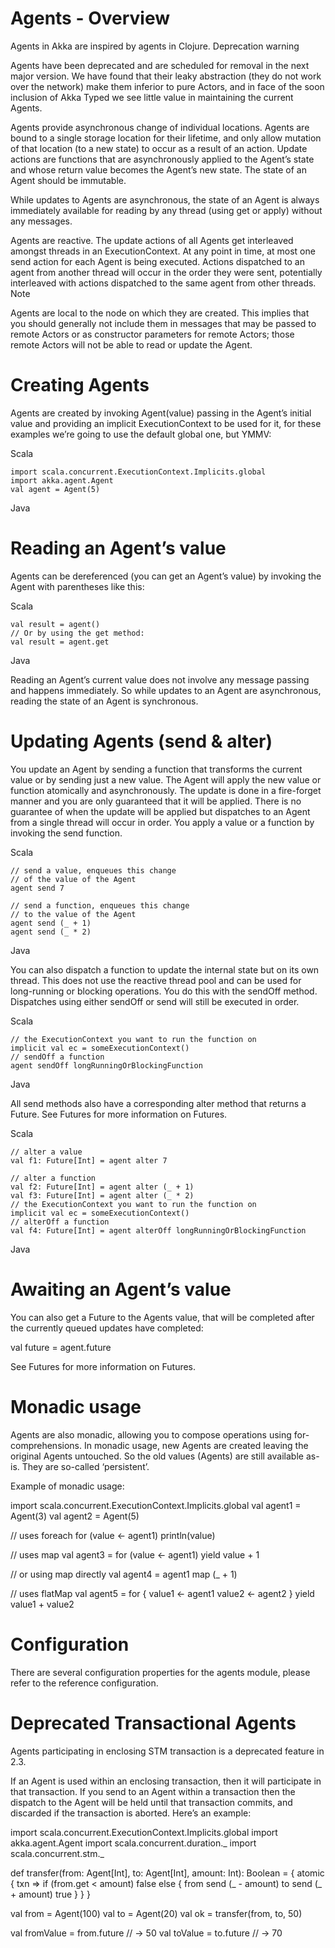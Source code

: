 # Agents - Overview

Agents in Akka are inspired by agents in Clojure.
Deprecation warning

Agents have been deprecated and are scheduled for removal in the next major version. We have found that their leaky abstraction (they do not work over the network) make them inferior to pure Actors, and in face of the soon inclusion of Akka Typed we see little value in maintaining the current Agents.

Agents provide asynchronous change of individual locations. Agents are bound to a single storage location for their lifetime, and only allow mutation of that location (to a new state) to occur as a result of an action. Update actions are functions that are asynchronously applied to the Agent’s state and whose return value becomes the Agent’s new state. The state of an Agent should be immutable.

While updates to Agents are asynchronous, the state of an Agent is always immediately available for reading by any thread (using get or apply) without any messages.

Agents are reactive. The update actions of all Agents get interleaved amongst threads in an ExecutionContext. At any point in time, at most one send action for each Agent is being executed. Actions dispatched to an agent from another thread will occur in the order they were sent, potentially interleaved with actions dispatched to the same agent from other threads.
Note

Agents are local to the node on which they are created. This implies that you should generally not include them in messages that may be passed to remote Actors or as constructor parameters for remote Actors; those remote Actors will not be able to read or update the Agent.

# Creating Agents

Agents are created by invoking Agent(value) passing in the Agent’s initial value and providing an implicit ExecutionContext to be used for it, for these examples we’re going to use the default global one, but YMMV:

Scala

    import scala.concurrent.ExecutionContext.Implicits.global
    import akka.agent.Agent
    val agent = Agent(5)

Java


# Reading an Agent’s value

Agents can be dereferenced (you can get an Agent’s value) by invoking the Agent with parentheses like this:

Scala

    val result = agent()
    // Or by using the get method:
    val result = agent.get

Java

Reading an Agent’s current value does not involve any message passing and happens immediately. So while updates to an Agent are asynchronous, reading the state of an Agent is synchronous.

# Updating Agents (send & alter)

You update an Agent by sending a function that transforms the current value or by sending just a new value. The Agent will apply the new value or function atomically and asynchronously. The update is done in a fire-forget manner and you are only guaranteed that it will be applied. There is no guarantee of when the update will be applied but dispatches to an Agent from a single thread will occur in order. You apply a value or a function by invoking the send function.

Scala

    // send a value, enqueues this change
    // of the value of the Agent
    agent send 7

    // send a function, enqueues this change
    // to the value of the Agent
    agent send (_ + 1)
    agent send (_ * 2)

Java

You can also dispatch a function to update the internal state but on its own thread. This does not use the reactive thread pool and can be used for long-running or blocking operations. You do this with the sendOff method. Dispatches using either sendOff or send will still be executed in order.

Scala

    // the ExecutionContext you want to run the function on
    implicit val ec = someExecutionContext()
    // sendOff a function
    agent sendOff longRunningOrBlockingFunction

Java

All send methods also have a corresponding alter method that returns a Future. See Futures for more information on Futures.

Scala

    // alter a value
    val f1: Future[Int] = agent alter 7

    // alter a function
    val f2: Future[Int] = agent alter (_ + 1)
    val f3: Future[Int] = agent alter (_ * 2)
    // the ExecutionContext you want to run the function on
    implicit val ec = someExecutionContext()
    // alterOff a function
    val f4: Future[Int] = agent alterOff longRunningOrBlockingFunction

Java


# Awaiting an Agent’s value

You can also get a Future to the Agents value, that will be completed after the currently queued updates have completed:

val future = agent.future

See Futures for more information on Futures.

# Monadic usage

Agents are also monadic, allowing you to compose operations using for-comprehensions. In monadic usage, new Agents are created leaving the original Agents untouched. So the old values (Agents) are still available as-is. They are so-called ‘persistent’.

Example of monadic usage:

import scala.concurrent.ExecutionContext.Implicits.global
val agent1 = Agent(3)
val agent2 = Agent(5)

// uses foreach
for (value ← agent1)
  println(value)

// uses map
val agent3 = for (value ← agent1) yield value + 1

// or using map directly
val agent4 = agent1 map (_ + 1)

// uses flatMap
val agent5 = for {
  value1 ← agent1
  value2 ← agent2
} yield value1 + value2


# Configuration

There are several configuration properties for the agents module, please refer to the reference configuration.

# Deprecated Transactional Agents

Agents participating in enclosing STM transaction is a deprecated feature in 2.3.

If an Agent is used within an enclosing transaction, then it will participate in that transaction. If you send to an Agent within a transaction then the dispatch to the Agent will be held until that transaction commits, and discarded if the transaction is aborted. Here’s an example:

import scala.concurrent.ExecutionContext.Implicits.global
import akka.agent.Agent
import scala.concurrent.duration._
import scala.concurrent.stm._

def transfer(from: Agent[Int], to: Agent[Int], amount: Int): Boolean = {
  atomic { txn ⇒
    if (from.get < amount) false
    else {
      from send (_ - amount)
      to send (_ + amount)
      true
    }
  }
}

val from = Agent(100)
val to = Agent(20)
val ok = transfer(from, to, 50)

val fromValue = from.future // -> 50
val toValue = to.future // -> 70

